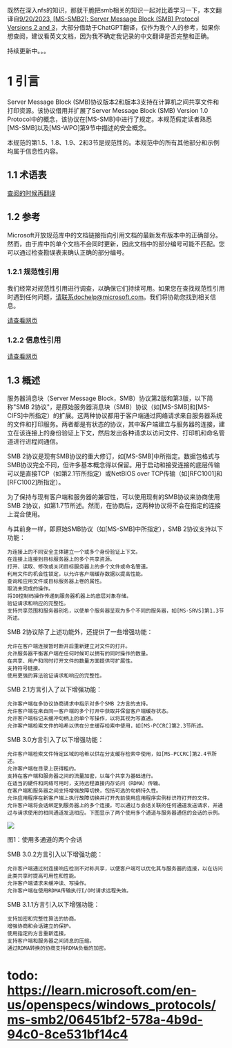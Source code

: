 既然在深入nfs的知识，那就干脆把smb相关的知识一起对比着学习一下，本文翻译自[9/20/2023, [MS-SMB2]: Server Message Block (SMB) Protocol Versions 2 and 3](https://learn.microsoft.com/en-us/openspecs/windows_protocols/ms-smb2)，大部分借助于ChatGPT翻译，仅作为我个人的参考，如果你想查阅，建议看英文文档，因为我不确定我记录的中文翻译是否完整和正确。

持续更新中。。。

# 1 引言

Server Message Block (SMB)协议版本2和版本3支持在计算机之间共享文件和打印资源。该协议借用并扩展了Server Message Block (SMB) Version 1.0 Protocol中的概念，该协议在[MS-SMB]中进行了规定。本规范假定读者熟悉[MS-SMB]以及[MS-WPO]第9节中描述的安全概念。

本规范的第1.5、1.8、1.9、2和3节是规范性的。本规范中的所有其他部分和示例均属于信息性内容。

## 1.1 术语表

[查阅的时候再翻译](https://learn.microsoft.com/en-us/openspecs/windows_protocols/ms-smb2/b1b7cc8a-4d24-4701-bc3f-220b543ceef8)

## 1.2 参考

Microsoft开放规范库中的文档链接指向引用文档的最新发布版本中的正确部分。然而，由于库中的单个文档不会同时更新，因此文档中的部分编号可能不匹配。您可以通过检查勘误表来确认正确的部分编号。

### 1.2.1 规范性引用

我们经常对规范性引用进行调查，以确保它们持续可用。如果您在查找规范性引用时遇到任何问题，请联系dochelp@microsoft.com。我们将协助您找到相关信息。

[请查看网页](https://learn.microsoft.com/en-us/openspecs/windows_protocols/ms-smb2/8bba286b-b50f-4766-aaca-c47d4c01a231)

### 1.2.2 信息性引用

[请查看网页](https://learn.microsoft.com/en-us/openspecs/windows_protocols/ms-smb2/161ebf6c-6ac1-482b-9717-c62012ecd496)

## 1.3 概述

服务器消息块（Server Message Block，SMB）协议第2版和第3版，以下简称"SMB 2协议"，是原始服务器消息块（SMB）协议（如[MS-SMB]和[MS-CIFS]中所指定）的扩展。这两种协议都用于客户端通过网络请求来自服务器系统的文件和打印服务。两者都是有状态的协议，其中客户端建立与服务器的连接，建立在该连接上的身份验证上下文，然后发出各种请求以访问文件、打印机和命名管道进行进程间通信。

SMB 2协议是现有SMB协议的重大修订，如[MS-SMB]中所指定。数据包格式与SMB协议完全不同，但许多基本概念得以保留。用于启动和接受连接的底层传输可以是直接TCP（如第2.1节所指定）或NetBIOS over TCP传输（如[RFC1001]和[RFC1002]所指定）。

为了保持与现有客户端和服务器的兼容性，可以使用现有的SMB协议来协商使用SMB 2协议，如第1.7节所述。然而，在协商后，这两种协议将不会在指定的连接上混合使用。

与其前身一样，即原始SMB协议（如[MS-SMB]中所指定），SMB 2协议支持以下功能：
```
为连接上的不同安全主体建立一个或多个身份验证上下文。
在连接上连接到目标服务器上的多个共享资源。
打开、读取、修改或关闭目标服务器上的多个文件或命名管道。
利用文件的机会性锁定，以允许客户端缓存数据以提高性能。
查询和应用文件或目标服务器上卷的属性。
取消未完成的操作。
将IO控制码操作传递到服务器机器上的底层对象存储。
验证请求和响应的完整性。
支持共享范围和服务器别名，以使单个服务器呈现为多个不同的服务器，如[MS-SRVS]第1.3节所述。
```

SMB 2协议除了上述功能外，还提供了一些增强功能：
```
允许在客户端连接暂时断开后重新建立对文件的打开。
允许服务器平衡客户端在任何时候可以拥有的同时操作的数量。
在共享、用户和同时打开文件的数量方面提供可扩展性。
支持符号链接。
使用更强的算法验证请求和响应的完整性。
```

SMB 2.1方言引入了以下增强功能：
```
允许客户端在多协议协商请求中指示对多个SMB 2方言的支持。
允许客户端在来自同一客户端的多个打开中获取并保留客户端缓存状态。
允许客户端标记未缓冲句柄上的单个写操作，以将其视为写直通。
允许客户端检索文件的哈希以供在分支缓存检索中使用，如[MS-PCCRC]第2.3节所述。
```

SMB 3.0方言引入了以下增强功能：
```
允许客户端检索文件特定区域的哈希以供在分支缓存检索中使用，如[MS-PCCRC]第2.4节所述。
允许客户端在目录上获得租约。
支持在客户端和服务器之间的流量加密，以每个共享为基础进行。
在适当的硬件和网络可用时，支持远程直接内存访问（RDMA）传输。
在客户端和服务器之间支持增强故障切换，包括可选的句柄持久性。
允许应用程序在新客户端上执行故障切换并打开先前使用应用程序实例标识符打开的文件。
允许客户端将会话绑定到服务器上的多个连接。可以通过与会话关联的任何通道发送请求，并通过与请求使用的相同通道发送相应。下图显示了两个使用多个通道与服务器通信的会话的示例。
```

![](https://learn.microsoft.com/en-us/openspecs/windows_protocols/ms-smb2/ms-smb2_files/image001.png)

图1：使用多通道的两个会话

SMB 3.0.2方言引入以下增强功能：
```
允许客户端通过树连接响应检测不对称共享，以便客户端可以优化其与服务器的连接，以在访问此类共享时提高可用性和性能。
允许客户端请求未缓冲读、写操作。
允许客户端在使用RDMA传输执行I/O时请求远程失效。
```

SMB 3.1.1方言引入以下增强功能：
```
支持加密和完整性算法的协商。
增强协商和会话建立的保护。
使用指定的方言重新连接。
支持客户端和服务器之间消息的压缩。
通过RDMA转换的协商支持RDMA负载的加密。
```

# todo: https://learn.microsoft.com/en-us/openspecs/windows_protocols/ms-smb2/06451bf2-578a-4b9d-94c0-8ce531bf14c4